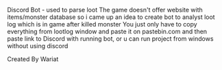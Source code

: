 Discord Bot - used to parse loot
The game doesn't offer website with items/monster database
so i came up an idea to create bot to analyst loot log which is in game after killed monster
You just only have to copy everything from lootlog window and paste it on pastebin.com
and then paste link to Discord with running bot,
or u can run project from windows without using discord



Created By Wariat